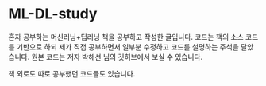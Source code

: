 # ML-DL-study

혼자 공부하는 머신러닝+딥러닝 책을 공부하고 작성한 글입니다. 코드는 책의 소스 코드를 기반으로 하되 제가 직접 공부하면서 일부분 수정하고 코드를 설명하는 주석을 달았습니다. 원본 코드는 저자 박해선 님의 깃허브에서 보실 수 있습니다. 

책 외로도 따로 공부했던 코드들도 있습니다.
